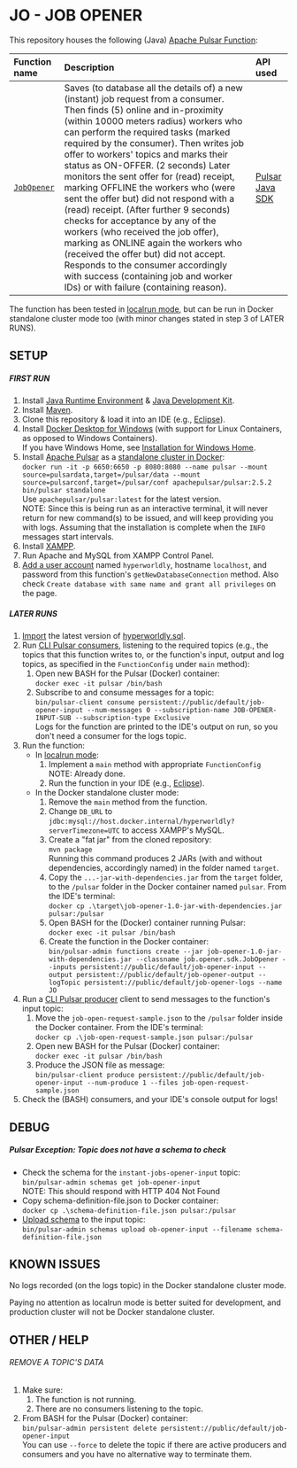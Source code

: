 # JO - JOB OPENER

This repository houses the following (Java) [Apache Pulsar Function](https://pulsar.apache.org/docs/en/functions-overview/):

| Function name                                                                                                                                                          | Description                                                                                                                                                                                                                                                                                   | API used                                                                               |
| :--------------------------------------------------------------------------------------------------------------------------------------------------------------------- | :-------------------------------------------------------------------------------------------------------------------------------------------------------------------------------------------------------------------------------------------------------------------------------------------- | :------------------------------------------------------------------------------------- |
| [`JobOpener`](src/main/java/job/opener/sdk/JobOpener.java) | Saves (to database all the details of) a new (instant) job request from a consumer. Then finds (5) online and in-proximity (within 10000 meters radius) workers who can perform the required tasks (marked required by the consumer). Then writes job offer to workers' topics and marks their status as ON-OFFER. (2 seconds) Later monitors the sent offer for (read) receipt, marking OFFLINE the workers who (were sent the offer but) did not respond with a (read) receipt. (After further 9 seconds) checks for acceptance by any of the workers (who received the job offer), marking as ONLINE again the workers who (received the offer but) did not accept. Responds to the consumer accordingly with success (containing job and worker IDs) or with failure (containing reason). | [Pulsar Java SDK](https://pulsar.apache.org/docs/en/functions-api/#java-sdk-functions) |

The function has been tested in [localrun mode](https://pulsar.apache.org/docs/en/functions-debug/#debug-with-localrun-mode), but can be run in Docker standalone cluster mode too (with minor changes stated in step 3 of LATER RUNS).

## SETUP

##### FIRST RUN
1.  Install [Java Runtime Environment](https://java.com/en/download/) & [Java Development Kit](https://www.oracle.com/java/technologies/javase-downloads.html).
2.  Install [Maven](https://maven.apache.org/download.cgi).
3.  Clone this repository & load it into an IDE (e.g., [Eclipse](https://www.eclipse.org/eclipseide/)).
4.  Install [Docker Desktop for Windows](https://hub.docker.com/editions/community/docker-ce-desktop-windows) (with support for Linux Containers, as opposed to Windows Containers).  
    If you have Windows Home, see [Installation for Windows Home](https://docs.docker.com/docker-for-windows/install-windows-home/).
5.  Install [Apache Pulsar](https://github.com/apache/pulsar) as a [standalone cluster in Docker](https://pulsar.apache.org/docs/en/standalone-docker/):  
    `docker run -it -p 6650:6650 -p 8080:8080 --name pulsar --mount source=pulsardata,target=/pulsar/data --mount source=pulsarconf,target=/pulsar/conf apachepulsar/pulsar:2.5.2 bin/pulsar standalone`  
    Use `apachepulsar/pulsar:latest` for the latest version.  
    NOTE: Since this is being run as an interactive terminal, it will never return for new command(s) to be issued, and will keep providing you with logs. Assuming that the installation is complete when the `INFO` messages start intervals.  
6.  Install [XAMPP](https://www.apachefriends.org/download.html).
7.  Run Apache and MySQL from XAMPP Control Panel.
8.  [Add a user account](http://localhost/phpmyadmin/server_privileges.php?adduser) named `hyperworldly`, hostname `localhost`, and password from this function's `getNewDatabaseConnection` method. Also check `Create database with same name and grant all privileges` on the page.

##### LATER RUNS

1.  [Import](http://localhost/phpmyadmin/db_import.php?db=hyperworldly) the latest version of [hyperworldly.sql](https://bitbucket.org/hyperworldly/sql-db-export/src/master/hyperworldly.sql).  
2.  Run [CLI Pulsar consumers](https://pulsar.apache.org/docs/en/reference-cli-tools/#consume), listening to the required topics (e.g., the topics that this function writes to, or the function's input, output and log topics, as specified in the `FunctionConfig` under `main` method):  
    1.  Open new BASH for the Pulsar (Docker) container:  
        `docker exec -it pulsar /bin/bash`  
    2.  Subscribe to and consume messages for a topic:  
        `bin/pulsar-client consume persistent://public/default/job-opener-input --num-messages 0 --subscription-name JOB-OPENER-INPUT-SUB --subscription-type Exclusive`  
    Logs for the function are printed to the IDE's output on run, so you don't need a consumer for the logs topic.  
3.  Run the function:  
    -   In [localrun mode](https://pulsar.apache.org/docs/en/functions-debug/#debug-with-localrun-mode):  
        1.  Implement a `main` method with appropriate `FunctionConfig`  
            NOTE: Already done.  
        2.  Run the function in your IDE (e.g., [Eclipse](https://www.eclipse.org/eclipseide/)).  
    -   In the Docker standalone cluster mode:  
        1. 	Remove the `main` method from the function.
        2.  Change `DB_URL` to `jdbc:mysql://host.docker.internal/hyperworldly?serverTimezone=UTC` to access XAMPP's MySQL.
        3.  Create a "fat jar" from the cloned repository:  
            `mvn package`  
            Running this command produces 2 JARs (with and without dependencies, accordingly named) in the folder named `target`.  
        4.  Copy the `...-jar-with-dependencies.jar` from the `target` folder, to the `/pulsar` folder in the Docker container named `pulsar`. From the IDE's terminal:  
            `docker cp .\target\job-opener-1.0-jar-with-dependencies.jar pulsar:/pulsar`  
        5.  Open BASH for the (Docker) container running Pulsar:  
            `docker exec -it pulsar /bin/bash`  
        6.  Create the function in the Docker container:  
            `bin/pulsar-admin functions create --jar job-opener-1.0-jar-with-dependencies.jar --classname job.opener.sdk.JobOpener --inputs persistent://public/default/job-opener-input --output persistent://public/default/job-opener-output --logTopic persistent://public/default/job-opener-logs --name JO`  
4.  Run a [CLI Pulsar producer](https://pulsar.apache.org/docs/en/reference-cli-tools/#produce) client to send messages to the function's input topic:  
    1.  Move the `job-open-request-sample.json` to the `/pulsar` folder inside the Docker container. From the IDE's terminal:  
        `docker cp .\job-open-request-sample.json pulsar:/pulsar`  
    2.  Open new BASH for the Pulsar (Docker) container:  
        `docker exec -it pulsar /bin/bash`  
    3.  Produce the JSON file as message:  
        `bin/pulsar-client produce persistent://public/default/job-opener-input --num-produce 1 --files job-open-request-sample.json`  
5.  Check the (BASH) consumers, and your IDE's console output for logs!  

## DEBUG

##### Pulsar Exception: Topic does not have a schema to check
- Check the schema for the `instant-jobs-opener-input` topic:  
	`bin/pulsar-admin schemas get job-opener-input`  
	NOTE: This should respond with HTTP 404 Not Found
- Copy schema-definition-file.json to Docker container:  
    `docker cp .\schema-definition-file.json pulsar:/pulsar`
- [Upload schema](http://pulsar.apache.org/docs/en/schema-manage/#upload-a-schema) to the input topic:  
	`bin/pulsar-admin schemas upload ob-opener-input --filename schema-definition-file.json`

## KNOWN ISSUES
No logs recorded (on the logs topic) in the Docker standalone cluster mode.  
  
Paying no attention as localrun mode is better suited for development, and production cluster will not be Docker standalone cluster.  

## OTHER / HELP

###### REMOVE A TOPIC'S DATA

1.  Make sure:  
	1.  The function is not running.  
	2.  There are no consumers listening to the topic.  
2.  From BASH for the Pulsar (Docker) container:  
	`bin/pulsar-admin persistent delete persistent://public/default/job-opener-input`  
	You can use `--force` to delete the topic if there are active producers and consumers and you have no alternative way to terminate them.
